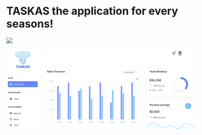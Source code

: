# TASKAS the application for every seasons!

<a href='https://2c74-176-234-92-12.ngrok-free.app/job/connect-jenkin-to-github/'><img src='http://10.211.55.85:8080/buildStatus/icon?job=connect-jenkin-to-github'></a>
<p align="center">
  <img src="src/static/images/screenshot.png" width="700" title="TASKAS">
 
</p>
